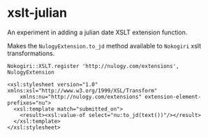 # xslt-julian
An experiment in adding a julian date XSLT extension function.

Makes the <code>NulogyExtension.to_jd</code> method available to <code>Nokogiri</code> xslt transformations.

```
Nokogiri::XSLT.register 'http://nulogy.com/extensions', NulogyExtension
```

```
<xsl:stylesheet version="1.0" xmlns:xsl="http://www.w3.org/1999/XSL/Transform"
    xmlns:nu="http://nulogy.com/extensions" extension-element-prefixes="nu">
  <xsl:template match="submitted_on">
    <result><xsl:value-of select="nu:to_jd(text())"/></result>
  </xsl:template>
</xsl:stylesheet>
```
